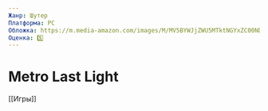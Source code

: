```yaml
---
Жанр: Шутер
Платформа: PC
Обложка: https://m.media-amazon.com/images/M/MV5BYWJjZWU5MTktNGYxZC00NDliLTk0ZWYtNDRmYzkwYzMwYWMxXkEyXkFqcGdeQXVyNTAyODkwOQ@@._V1_.jpg
Оценка: 5️⃣
---
```


# Metro Last Light

[[Игры]]
